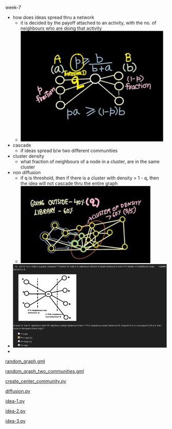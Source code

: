 week-7

- how does ideas spread thru a network
	- it is decided by the payoff attached to an activity, with the no. of neighbours who are doing that activity
	- ![de46f63398708c744ea2a0d5b67a4664.png](./_resources/ccf97d9d599b4bfbafcb2eacb8bee3fd.png)
- cascade
	- if ideas spread b/w two different communities
- cluster density
	- what fraction of neighbours of a node in a cluster, are in the same cluster 
- non diffusion
	- if q is threshold, then if there is a cluster with density > 1 - q, then the idea will not cascade thru the entire graph
	- ![fd1f562039b6762e1fd8e8c1770edd07.png](./_resources/ca7b0a782f284cd99efc04133651d474.png)
- ![9961c3dd111052b68168c227f69f8599.png](./_resources/fbf994a3199b47ae8e973825968e8e8f.png)
- 
[random_graph.gml](./_resources/e7fd184da626441d9c9c112c4baf014b.gml)


[random_graph_two_communities.gml](./_resources/5dad9632bf8c4354b3f913ea0ec7985a.gml)


[create_center_community.py](./_resources/06774ca951f646e99f3e42824f3dace6.py)



[diffusion.py](./_resources/11a51086ccae46aa8e67fae221b93716.py)



[idea-1.py](./_resources/608107305ae44a2b9f89c83b605879c9.py)



[idea-2.py](./_resources/5c98f27ae56943ebaef689cb00db3167.py)



[idea-3.py](./_resources/114e043692b14cc28f4a9f47f3a0002b.py)



